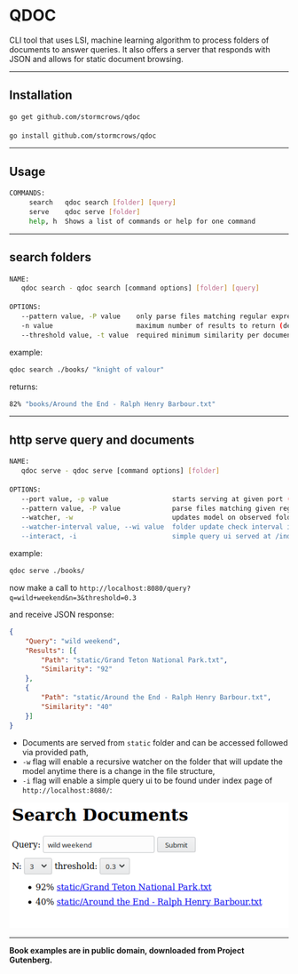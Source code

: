 
# QDOC

CLI tool that uses LSI, machine learning algorithm to process folders of documents to answer queries. It also offers a server that responds with JSON and allows for static document browsing.

---

## Installation

```bash
go get github.com/stormcrows/qdoc

go install github.com/stormcrows/qdoc
```

---

## Usage

```bash
COMMANDS:
     search   qdoc search [folder] [query]
     serve    qdoc serve [folder]
     help, h  Shows a list of commands or help for one command
```

---

## search folders

```bash
NAME:
   qdoc search - qdoc search [command options] [folder] [query]

OPTIONS:
   --pattern value, -P value    only parse files matching regular expression (default: "\\.txt$")
   -n value                     maximum number of results to return (default: 5)
   --threshold value, -t value  required minimum similarity per document (default: 0.3)
```
example:
```bash
qdoc search ./books/ "knight of valour"
```
returns:

```bash
82% "books/Around the End - Ralph Henry Barbour.txt"
```

---

## http serve query and documents

```bash
NAME:
   qdoc serve - qdoc serve [command options] [folder]

OPTIONS:
   --port value, -p value                starts serving at given port (default: 8080)
   --pattern value, -P value             parse files matching given regexp pattern (default: "\\.txt$")
   --watcher, -w                         updates model on observed folder's change
   --watcher-interval value, --wi value  folder update check interval in ms (default: 1000)
   --interact, -i                        simple query ui served at /index level
```

example:

```bash
qdoc serve ./books/
```

now make a call to `http://localhost:8080/query?q=wild+weekend&n=3&threshold=0.3`

and receive JSON response:

```json
{
    "Query": "wild weekend",
    "Results": [{
        "Path": "static/Grand Teton National Park.txt",
        "Similarity": "92"
    },
    {
        "Path": "static/Around the End - Ralph Henry Barbour.txt",
        "Similarity": "40"
    }]
}
```

* Documents are served from `static` folder and can be accessed followed via provided path,
* `-w` flag will enable a recursive watcher on the folder that will update the model anytime there is a change in the file structure,
* `-i` flag will enable a simple query ui to be found under index page of `http://localhost:8080/`:

![interaction panel](./docs/interaction.png)

---
   
**Book examples are in public domain, downloaded from Project Gutenberg.**